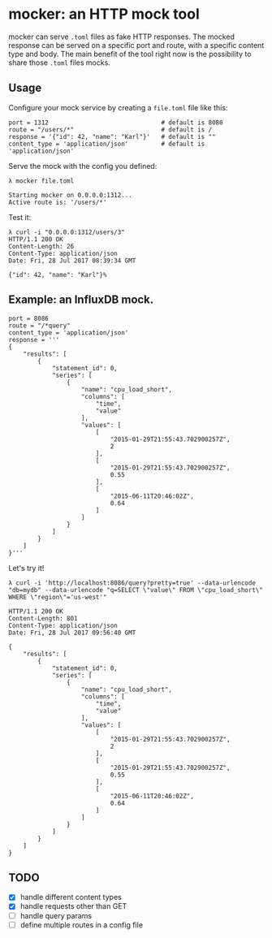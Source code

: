 # mocker: an HTTP mock tool

mocker can serve `.toml` files as fake HTTP responses.
The mocked response can be served on a specific port and route, with a specific content type and body.
The main benefit of the tool right now is the possibility to share those `.toml` files mocks.

## Usage
Configure your mock service by creating a `file.toml` file like this:
```
port = 1312                               # default is 8080
route = "/users/*"                        # default is /
response = '{"id": 42, "name": "Karl"}'   # default is ""
content_type = 'application/json'         # default is 'application/json'
```
Serve the mock with the config you defined:
```
λ mocker file.toml

Starting mocker on 0.0.0.0:1312...
Active route is: '/users/*'
```
Test it:
```
λ curl -i "0.0.0.0:1312/users/3"
HTTP/1.1 200 OK
Content-Length: 26
Content-Type: application/json
Date: Fri, 28 Jul 2017 08:39:34 GMT

{"id": 42, "name": "Karl"}%
```

## Example: an InfluxDB mock.
```
port = 8086
route = "/*query"
content_type = 'application/json'
response = '''
{
    "results": [
        {
            "statement_id": 0,
            "series": [
                {
                    "name": "cpu_load_short",
                    "columns": [
                        "time",
                        "value"
                    ],
                    "values": [
                        [
                            "2015-01-29T21:55:43.702900257Z",
                            2
                        ],
                        [
                            "2015-01-29T21:55:43.702900257Z",
                            0.55
                        ],
                        [
                            "2015-06-11T20:46:02Z",
                            0.64
                        ]
                    ]
                }
            ]
        }
    ]
}'''
```
Let's try it!
```
λ curl -i 'http://localhost:8086/query?pretty=true' --data-urlencode "db=mydb" --data-urlencode "q=SELECT \"value\" FROM \"cpu_load_short\" WHERE \"region\"='us-west'"

HTTP/1.1 200 OK
Content-Length: 801
Content-Type: application/json
Date: Fri, 28 Jul 2017 09:56:40 GMT

{
    "results": [
        {
            "statement_id": 0,
            "series": [
                {
                    "name": "cpu_load_short",
                    "columns": [
                        "time",
                        "value"
                    ],
                    "values": [
                        [
                            "2015-01-29T21:55:43.702900257Z",
                            2
                        ],
                        [
                            "2015-01-29T21:55:43.702900257Z",
                            0.55
                        ],
                        [
                            "2015-06-11T20:46:02Z",
                            0.64
                        ]
                    ]
                }
            ]
        }
    ]
}
```
## TODO
- [x] handle different content types
- [x] handle requests other than GET
- [ ] handle query params
- [ ] define multiple routes in a config file
